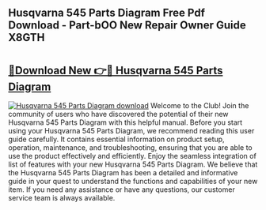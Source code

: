 ## Husqvarna 545 Parts Diagram Free Pdf Download - Part-bOO New Repair Owner Guide X8GTH

# <h2><a href="http://dfkf3s2.blite.top/?on=Husqvarna+545+Parts+Diagram">🔗Download New 👉🔴 Husqvarna 545 Parts Diagram</a></h2>

[![Husqvarna 545 Parts Diagram download](https://i.imgur.com/lujVjoI.png)](http://dfkf3s2.blite.top/?on=Husqvarna+545+Parts+Diagram)
Welcome to the Club! Join the community of users who have discovered the potential of their new Husqvarna 545 Parts Diagram with this helpful manual. Before you start using your Husqvarna 545 Parts Diagram, we recommend reading this user guide carefully. It contains essential information on product setup, operation, maintenance, and troubleshooting, ensuring that you are able to use the product effectively and efficiently. Enjoy the seamless integration of list of features with your new Husqvarna 545 Parts Diagram. We believe that the Husqvarna 545 Parts Diagram has been a detailed and informative guide in your quest to understand the functions and capabilities of your new item. If you need any assistance or have any questions, our customer service team is always available.
